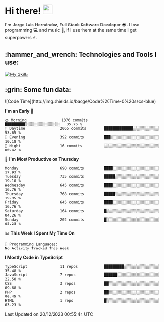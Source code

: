 <h1 align="left">
 <abc>
  <br>Hi there! <img src="https://user-images.githubusercontent.com/42378118/110234147-e3259600-7f4e-11eb-95be-0c4047144dea.gif" width="30"><br>
 </abc>
</h1>

I'm Jorge Luis Hernández, Full Stack Software Developer :sunglasses:. I love programming :computer: and music :musical_score:, if I use them at the same time I get superpowers :zap:. 


<h2 align="left">:hammer_and_wrench: Technologies and Tools I use:</h2>

[![My Skills](https://skillicons.dev/icons?i=js,ts,html,css,py,vue,react,next,nest,postgres,mysql)](https://skillicons.dev)

<h2 align="left">:grin: Some fun data:</h2>
<!--START_SECTION:waka-->
![Code Time](http://img.shields.io/badge/Code%20Time-0%20secs-blue)

**I'm an Early 🐤** 

```text
🌞 Morning                1376 commits        █████████░░░░░░░░░░░░░░░░   35.75 % 
🌆 Daytime                2065 commits        █████████████░░░░░░░░░░░░   53.65 % 
🌃 Evening                392 commits         ███░░░░░░░░░░░░░░░░░░░░░░   10.18 % 
🌙 Night                  16 commits          ░░░░░░░░░░░░░░░░░░░░░░░░░   00.42 % 
```
📅 **I'm Most Productive on Thursday** 

```text
Monday                   690 commits         ████░░░░░░░░░░░░░░░░░░░░░   17.93 % 
Tuesday                  735 commits         █████░░░░░░░░░░░░░░░░░░░░   19.10 % 
Wednesday                645 commits         ████░░░░░░░░░░░░░░░░░░░░░   16.76 % 
Thursday                 768 commits         █████░░░░░░░░░░░░░░░░░░░░   19.95 % 
Friday                   645 commits         ████░░░░░░░░░░░░░░░░░░░░░   16.76 % 
Saturday                 164 commits         █░░░░░░░░░░░░░░░░░░░░░░░░   04.26 % 
Sunday                   202 commits         █░░░░░░░░░░░░░░░░░░░░░░░░   05.25 % 
```


📊 **This Week I Spent My Time On** 

```text
💬 Programming Languages: 
No Activity Tracked This Week
```

**I Mostly Code in TypeScript** 

```text
TypeScript               11 repos            █████████░░░░░░░░░░░░░░░░   35.48 % 
JavaScript               7 repos             ██████░░░░░░░░░░░░░░░░░░░   22.58 % 
CSS                      3 repos             ██░░░░░░░░░░░░░░░░░░░░░░░   09.68 % 
PHP                      2 repos             ██░░░░░░░░░░░░░░░░░░░░░░░   06.45 % 
HTML                     1 repo              █░░░░░░░░░░░░░░░░░░░░░░░░   03.23 % 
```




 Last Updated on 20/12/2023 00:55:44 UTC
<!--END_SECTION:waka-->
